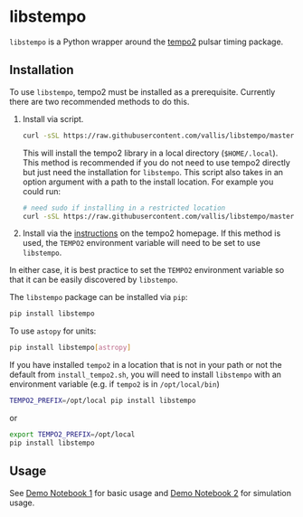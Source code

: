 # libstempo

`libstempo` is a Python wrapper around the [tempo2](https://bitbucket.org/psrsoft/tempo2/src/master/) pulsar timing package.


## Installation

To use `libstempo`, tempo2 must be installed as a prerequisite. Currently there are two recommended methods to do this.

1. Install via script. 
    ```bash
    curl -sSL https://raw.githubusercontent.com/vallis/libstempo/master/install_tempo2.sh | sh
    ```
    This will install the tempo2 library in a local directory (`$HOME/.local`). This method is recommended if you do not need to use tempo2 directly but just need the installation for `libstempo`.
    This script also takes in an option argument with a path to the
    install location. For example you could run:
    ```bash
    # need sudo if installing in a restricted location
    curl -sSL https://raw.githubusercontent.com/vallis/libstempo/master/install_tempo2.sh /usr/local | sudo sh -
    ``` 
2. Install via the [instructions](https://bitbucket.org/psrsoft/tempo2/src/master/README.md) on the tempo2 homepage. If this method is used, the `TEMPO2` environment variable will need to be set to use `libstempo`.

In either case, it is best practice to set the `TEMPO2` environment
variable so that it can be easily discovered by `libstempo`.

The `libstempo` package can be installed via `pip`:
```bash
pip install libstempo
```

To use `astopy` for units:
```bash
pip install libstempo[astropy]
```

If you have installed `tempo2` in a location that is not in your path or not the default from `install_tempo2.sh`, you will need to install 
`libstempo` with an environment variable (e.g. if `tempo2` is in `/opt/local/bin`)
```bash
TEMPO2_PREFIX=/opt/local pip install libstempo
```
or
```bash
export TEMPO2_PREFIX=/opt/local
pip install libstempo
```

## Usage

See [Demo Notebook 1](https://github.com/vallis/libstempo/blob/master/demo/libstempo-demo.ipynb) for basic usage and [Demo Notebook 2](https://github.com/vallis/libstempo/blob/master/demo/libstempo-toasim-demo.ipynb) for simulation usage.
